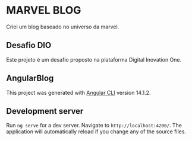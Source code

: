 # MARVEL BLOG

Criei um blog baseado no universo da marvel.

## Desafio DIO

Este projeto é um desafio proposto na plataforma Digital Inovation One.

## AngularBlog

This project was generated with [Angular CLI](https://github.com/angular/angular-cli) version 14.1.2.

## Development server

Run `ng serve` for a dev server. Navigate to `http://localhost:4200/`. The application will automatically reload if you change any of the source files.
